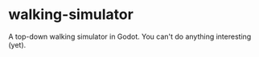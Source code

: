 # walking-simulator
A top-down walking simulator in Godot. You can't do anything interesting (yet).
